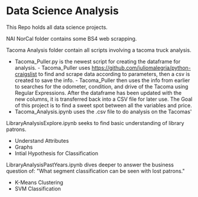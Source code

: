 # Data Science Analysis
This Repo holds all data science projects.

NAI NorCal folder contains some BS4 web scrapping.

Tacoma Analysis folder contain all scripts involving a tacoma truck analysis.
  - Tacoma_Puller.py is the newest script for creating the dataframe for analysis. 
        - Tacoma_Puller uses https://github.com/juliomalegria/python-craigslist to find and scrape data according to parameters, then a csv is created to save the info.
        - Tacoma_Puller then uses the info from earlier to searches for the odometer, condition, and drive of the Tacoma using Regular Expressions. After the dataframe has been updated with the new columns, it is transferred back into a CSV file for later use. 
The Goal of this project is to find a sweet spot between all the variables and price.
  - Tacoma_Analysis.ipynb uses the .csv file to do analysis on the Tacomas'
  
LibraryAnalysisExplore.ipynb seeks to find basic understanding of library patrons.
  - Understand Attributes
  - Graphs
  - Intial Hypothesis for Classification

LibraryAnalysisPastYears.ipynb dives deeper to answer the business question of: "What segment classification can be seen with lost patrons."
  - K-Means Clustering
  - SVM Classification
